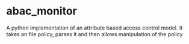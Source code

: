 # abac_monitor
A python implementation of an attribute based access control model. It takes an file policy, parses it and then allows manipulation of the policy
